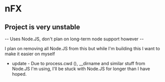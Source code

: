 # nFX
## Project is very unstable
-- Uses Node.JS, don't plan on long-term node support however --

I plan on removing all Node.JS from this but while I'm building this I want to make it easier on myself

- update -
Due to process.cwd (), \_\_dirname and similar stuff from Node.JS I'm using, I'll be stuck with Node.JS for longer than I have hoped.

